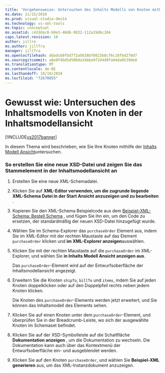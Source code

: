 ```yaml
---
title: 'Vorgehensweise: Untersuchen des Inhalts Modells von Knoten mithilfe der Inhalts Modell Ansicht | Microsoft-Dokumentation'
ms.date: 11/15/2016
ms.prod: visual-studio-dev14
ms.technology: vs-xml-tools
ms.topic: conceptual
ms.assetid: c42ddac8-b0e3-48d6-9832-112a19d6c104
caps.latest.revision: 10
author: jillre
ms.author: jillfra
manager: jillfra
ms.openlocfilehash: ddadcb0fbd772a5638bf6023b8cf6c18fbd270d7
ms.sourcegitcommit: a8e8f4bd5d508da34bbe9f2d4d9fa94da0539de0
ms.translationtype: MT
ms.contentlocale: de-DE
ms.lasthandoff: 10/19/2019
ms.locfileid: "72670855"
---
```

# <a name="how-to-examine-the-content-model-of-nodes-using-the-content-model-view"></a>Gewusst wie: Untersuchen des Inhaltsmodells von Knoten in der Inhaltsmodellansicht
[!INCLUDE[vs2017banner](../includes/vs2017banner.md)]

In diesem Thema wird beschrieben, wie Sie Ihre Knoten mithilfe der [Inhalts Modell Ansicht](../xml-tools/content-model-view.md)untersuchen.

### <a name="to-create-a-new-xsd-file-and-display-the-root-element-in-the-content-model-view"></a>So erstellen Sie eine neue XSD-Datei und zeigen Sie das Stammelement in der Inhaltsmodellansicht an

1. Erstellen Sie eine neue XML-Schemadatei.

2. Klicken Sie auf **XML-Editor verwenden, um die zugrunde liegende XML-Schema Datei in der Start Ansicht anzuzeigen und zu bearbeiten** .

3. Kopieren Sie den XML-Schema Beispielcode aus dem [Beispiel-XML-Schema: Bestell Schema](../xml-tools/sample-xsd-file-purchase-order-schema.md) , und fügen Sie ihn ein, um den Code zu ersetzen, der standardmäßig der neuen XSD-Datei hinzugefügt wurde.

4. Wählen Sie im Schema-Explorer das `purchaseOrder` Element aus, indem Sie im XML-Editor mit der rechten Maustaste auf das Element `purchaseOrder` klicken und **im XML-Explorer anzeigen**auswählen.

5. Klicken Sie mit der rechten Maustaste auf die `purchaseOrder` im XML-Explorer, und wählen Sie **in Inhalts Modell Ansicht anzeigen aus**.

     Das `purchaseOrder`-Element wird auf der Entwurfsoberfläche der Inhaltsmodellansicht angezeigt.

6. Erweitern Sie die Knoten `shipTo`, `billTo` und `items`, indem Sie auf jeden Knoten doppelklicken oder auf den Doppelpfeil rechts neben jedem Knoten klicken.

     Die Knoten des `purchaseOrder`-Elements werden jetzt erweitert, und Sie können das Inhaltsmodell des Elements sehen.

7. Klicken Sie auf einen Knoten unter dem `purchaseOrder`-Element, und überprüfen Sie in der Breadcrumb-Leiste, wo sich der ausgewählte Knoten im Schemaset befindet.

8. Klicken Sie auf der XSD-Symbolleiste auf die Schaltfläche **Dokumentation anzeigen** , um die Dokumentation zu wechseln. Die Dokumentation kann auch über das Kontextmenü der Entwurfsoberfläche ein- und ausgeblendet werden.

9. Klicken Sie auf den Knoten `purchaseOrder`, und wählen Sie **Beispiel-XML generieren** aus, um das XML-Instanzdokument anzuzeigen.
